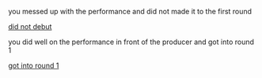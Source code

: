 you messed up with the performance and did not made it to the first round  
  
[did not debut](../situations/didnt-debut.md)  

you did well on the performance in front of the producer and got into round 1  

[got into round 1](../situations/round-1.md)